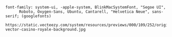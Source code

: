     font-family: system-ui, -apple-system, BlinkMacSystemFont, "Segoe UI",
          Roboto, Oxygen-Sans, Ubuntu, Cantarell, "Helvetica Neue", sans-serif; (googlefonts)

    https://static.vecteezy.com/system/resources/previews/000/109/252/original/free-vector-casino-royale-background.jpg      


    